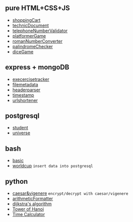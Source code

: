 ## pure HTML+CSS+JS

- [shoppingCart](./shoppingCart/)
- [technicDocument](./technicDocument/)
- [telephoneNumberValidator](./telephoneNumberValidator/)
- [platformerGame](./platformerGame/)
- [romanNumberConverter](./romanNumberConverter/)
- [palindromeChecker](./palindromeChecker/)
- [diceGame](./diceGame/)

## express + mongoDB

- [execercisetracker](./exercisetracker/)
- [filemetadata](./filemetadata/)
- [headerparser](./headerparser/)
- [timestamp](./timestamp/)
- [urlshortener](./urlshortener)

## postgresql

- [student](./psql-student-database/)
- [universe](./psql-universe/)

## bash

- [basic](./shell/)
- [worldcup](./worldcup/) `insert data into postgresql`

## python

- [caesar&vigenere](./caesar&vigenere/) `encrypt/decrypt with caesar/vigenere`
- [arithmeticFormatter](./arithmeticFormatter/)
- [dijkstra's algorithm](./dijkstraAlgorithm/)
- [Tower of Hanoi](./towerOfHanoi/)
- [Time Calculator](./timeCalculater/)
